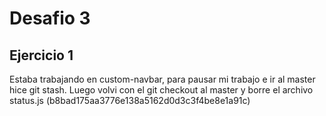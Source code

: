 # Desafio 3
## Ejercicio 1
Estaba trabajando en custom-navbar, para pausar mi trabajo e ir al master hice git stash. Luego volvi con el git checkout al master y borre el archivo status.js (b8bad175aa3776e138a5162d0d3c3f4be8e1a91c) 

